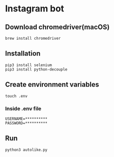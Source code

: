 # Instagram bot

## Download chromedriver(macOS)

```
brew install chromedriver
```

## Installation

```
pip3 install selenium
pip3 install python-decouple
```

## Create environment variables
```
touch .env
```
### Inside .env file
```
USERNAME=**********
PASSWORD=**********
```

## Run

```python
python3 autolike.py
```
